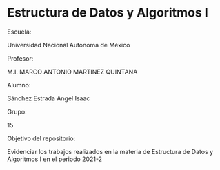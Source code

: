# Estructura de Datos y Algoritmos I

Escuela:

Universidad Nacional Autonoma de México

Profesor: 

M.I. MARCO ANTONIO MARTINEZ QUINTANA

Alumno: 

Sánchez Estrada Angel Isaac

Grupo: 

15

Objetivo del repositorio:

Evidenciar los trabajos realizados en la materia de Estructura de Datos y Algoritmos I en el periodo 2021-2
